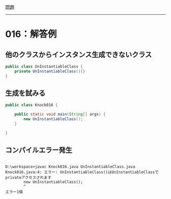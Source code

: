 [問題](../README.md)

***
# 016：解答例

## 他のクラスからインスタンス生成できないクラス

```java:UnInstantiableClass.java
public class UnInstantiableClass {
    private UnInstantiableClass(){}
}
```

## 生成を試みる

```java:Knock016.java
public class Knock016 {

    public static void main(String[] args) {
        new UnInstantiableClass();
    }

}
```

## コンパイルエラー発生

```:実行結果

D:\workspace>javac Knock016.java UnInstantiableClass.java
Knock016.java:4: エラー: UnInstantiableClass()はUnInstantiableClassでprivateアクセスされます
        new UnInstantiableClass();
        ^
エラー1個
```
